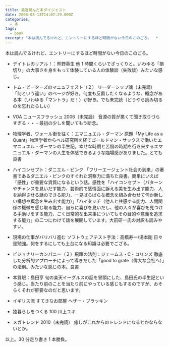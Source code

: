 ```yaml
---
title: 最近読んだ本ダイジェスト
date: 2006-08-13T14:07:29.000Z
categories:
  - 本
tags:
  - book
excerpt: "本は読んでるけれど、エントリーにするほど時間がない今日のこのごろ。  *   デイトレのリアル！：熊野英生 他       1時間くらいでざっくりと。いわゆる「損切り」の大事さを身をもって体験している人の体験談（失敗談）みたいな感じ。"
---
```


本は読んでるけれど、エントリーにするほど時間がない今日のこのごろ。

- デイトレのリアル！：熊野英生 他
  1 時間くらいでざっくりと。いわゆる「損切り」の大事さを身をもって体験している人の体験談（失敗談）みたいな感じ。

- トム・ピーターズのマニュフェスト（２） リーダーシップ魂（未完読）
  「何という違い」のページが好き。何度も反芻したくなるような、概念がある本（いわゆる「マントラ」だ！）が好き。でも未完読（どうやら読み切るのを忘れたらしい）
- VOA ニュースフラッシュ 2006（未完読）
  音源の質が悪くて聞き取りづらすぎる・・・最初の少しを聞いてもう断念。
- 物理学者、ウォール街を往く：エマニュエル・ダーマン
  原題「My Life as a Quant」物理学者からベル研究所を経てゴールドマン・サックスで働いたエマニュエル・ダーマンの半生記。幸せな時期と苦悩の時期を行き来するエマニュエル・ダーマンの人生を体感できるような臨場感がありました。とても良書
- ハイコンセプト：ダニエル・ピンク
  「フリーエージェント社会の到来」の著書であるダニエル・ピンクのすぐれた洞察力に満ちた良書。簡単にいえば「感性」が重要な資質になるという話。感性を「ハイコンセプト（パターンやチャンスを見いだす能力、芸術的で感情面に訴える美を生み出す能力、人を納得させる話のできる能力、一見ばらばらな概念を組み合わせて何か新しい構想や概念を生み出す能力）」「ハイタッチ（他人と共感する能力、人間関係の機微を感じ取る能力、自らに喜びを見いだし、他の人々が喜びを見つける手助けをする能力、ごく日常的な出来事についてもその目的や意義を追求する能力」の二つにわけて話を展開しています。大前研一氏の対訳も読みやすい。
- 現場の仕事がバリバリ進む ソフトウェアテスト手法：高橋寿一/湯本剛
  日々是勉強。何をするにしても土台になる知識は必要でござる。
- ビジョナリーカンパニー（２）飛躍の法則：ジェームス・C・コリンズ
  徹底した分析的アプローチによって導きだした「good to grate（偉大な会社へ）」の法則。みたいな感じの本。良書
- 本質眼：島田亨
  旬の楽天イーグルスの話を冒頭にした、島田氏の半生記という感じ。当たり前のことを当たり前にやっている感じもするのですが、おそらくそれが肝要なのだと思います。
- イギリス流 すてきなお部屋 ヘザー・ブラッキン
- 独暮らしをつくる 100 川上ユキ
- メガトレンド 2010（未完読）
  癒しがこれからのトレンドになるとかならないとか。

以上。30 分走り書き 1 本勝負。
